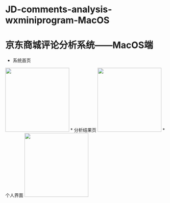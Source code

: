 # JD-comments-analysis-wxminiprogram-MacOS
# 京东商城评论分析系统——MacOS端
* 系统首页
<img src="https://github.com/DA1YAYUAN/JD-comments-analysis-wxminiprogram/blob/master/%E9%A6%96%E7%95%8C%E9%9D%A2.png" width=200 height=200/>
* 分析结果页
<img src="https://github.com/DA1YAYUAN/JD-comments-analysis-wxminiprogram/blob/master/%E9%A6%96%E7%95%8C%E9%9D%A2.png" width=200 height=200/>
* 个人界面
<img src="https://github.com/DA1YAYUAN/JD-comments-analysis-wxminiprogram/blob/master/%E9%A6%96%E7%95%8C%E9%9D%A2.png" width=200 height=200/>
